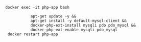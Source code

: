     docker exec -it php-app bash
            
               apt-get update -y &&
               apt-get install -y default-mysql-client &&
               docker-php-ext-install mysqli pdo pdo_mysql &&
               docker-php-ext-enable mysqli pdo_mysql
     docker restart php-app
